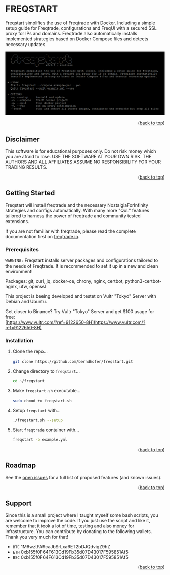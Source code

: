<div id="top"></div>

<!-- FREQSTART -->
# FREQSTART

Freqstart simplifies the use of Freqtrade with Docker. Including a simple setup guide for Freqtrade,
configurations and FreqUI with a secured SSL proxy for IPs and domains. Freqtrade also automatically
installs implemented strategies based on Docker Compose files and detects necessary updates.

![Freqstart Screen Shot][product-screenshot]

<p align="right">(<a href="#top">back to top</a>)</p>

<!-- DISCLAIMER -->
## Disclaimer
 
This software is for educational purposes only. Do not risk money which you are afraid to lose. USE THE SOFTWARE AT YOUR OWN RISK. THE AUTHORS AND ALL AFFILIATES ASSUME NO RESPONSIBILITY FOR YOUR TRADING RESULTS.

<p align="right">(<a href="#top">back to top</a>)</p>

<!-- GETTING STARTED -->
## Getting Started

Freqstart will install freqtrade and the necessary NostalgiaForInfinity strategies and configs automatically.
With many more "QoL" features tailored to harness the power of freqtrade and community tested extensions.

If you are not familiar with freqtrade, please read the complete documentation first on [freqtrade.io](https://www.freqtrade.io/).

### Prerequisites

`WARNING:` Freqstart installs server packages and configurations tailored to the needs of Freqtrade. It is recommended to set it up in a new and clean environment!

Packages: git, curl, jq, docker-ce, chrony, nginx, certbot, python3-certbot-nginx, ufw, openssl

This project is beeing developed and testet on Vultr "Tokyo" Server with Debian and Ubuntu.

Get closer to Binance? Try Vultr "Tokyo" Server and get $100 usage for free:<br/>
[https://www.vultr.com/?ref=9122650-8H](https://www.vultr.com/?ref=9122650-8H)

### Installation

1. Clone the repo...
   ```sh
   git clone https://github.com/berndhofer/freqstart.git
   ```
2. Change directory to `freqstart`...
   ```sh
   cd ~/freqstart
   ```
3. Make `freqstart.sh` executable...
   ```sh
   sudo chmod +x freqstart.sh
   ```
4. Setup `freqstart` with...
   ```sh
   ./freqstart.sh --setup
   ```
5. Start `freqtrade` container with...
   ```sh
   freqstart -b example.yml
   ```
   
<p align="right">(<a href="#top">back to top</a>)</p>

<!-- ROADMAP -->
## Roadmap

See the [open issues](https://github.com/berndhofer/freqstart/issues) for a full list of proposed features (and known issues).

<p align="right">(<a href="#top">back to top</a>)</p>

<!-- Support -->

## Support

Since this is a small project where I taught myself some bash scripts, you are welcome to improve the code. If you just use the script and like it, remember that it took a lot of time, testing and also money for infrastructure. You can contribute by donating to the following wallets. Thank you very much for that!

* `BTC` 1M6wztPA9caJbSrLxa6ET2bDJQdvigZ9hZ
* `ETH` 0xb155f0F64F613Cd19Fb35d07D43017F595851Af5
* `BSC` 0xb155f0F64F613Cd19Fb35d07D43017F595851Af5

<p align="right">(<a href="#top">back to top</a>)</p>

<!-- MARKDOWN LINKS & IMAGES -->
<!-- https://www.markdownguide.org/basic-syntax/#reference-style-links -->
[product-screenshot]: images/screenshot.png